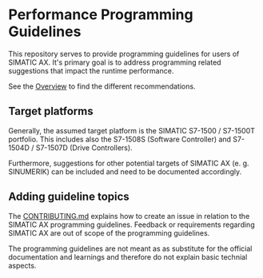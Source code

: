 # Performance Programming Guidelines

This repository serves to provide programming guidelines for users of SIMATIC AX.
It's primary goal is to address programming related suggestions that impact the runtime performance.

See the [Overview](./docs/01_Introduction.md) to find the different recommendations.

## Target platforms

Generally, the assumed target platform is the SIMATIC S7-1500 / S7-1500T portfolio. This includes also the S7-1508S (Software Controller) and S7-1504D / S7-1507D (Drive Controllers).

Furthermore, suggestions for other potential targets of SIMATIC AX (e. g. SINUMERIK) can be included and need to be documented accordingly.

## Adding guideline topics

The [CONTRIBUTING.md](CONTRIBUTING.md) explains how to create an issue in relation to the SIMATIC AX programming guidelines.
Feedback or requirements regarding SIMATIC AX are out of scope of the programming guidelines.

The programming guidelines are not meant as as substitute for the official documentation and learnings and therefore do not explain basic technial aspects.
